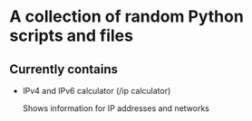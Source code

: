 A collection of random Python scripts and files
===============================================

Currently contains
------------------

* IPv4 and IPv6 calculator (/ip calculator)

  Shows information for IP addresses and networks
